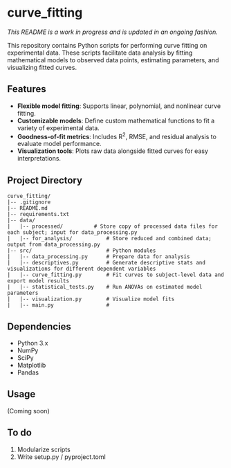 # curve_fitting

_This README is a work in progress and is updated in an ongoing fashion._

This repository contains Python scripts for performing curve fitting on experimental data. These scripts facilitate data analysis by fitting mathematical models to observed data points, estimating parameters, and visualizing fitted curves.

## Features

- **Flexible model fitting**: Supports linear, polynomial, and nonlinear curve fitting.
- **Customizable models**: Define custom mathematical functions to fit a variety of experimental data.
- **Goodness-of-fit metrics**: Includes R<sup>2</sup>, RMSE, and residual analysis to evaluate model performance.
- **Visualization tools**: Plots raw data alongside fitted curves for easy interpretations.

## Project Directory

```
curve_fitting/
|-- .gitignore
|-- README.md
|-- requirements.txt
|-- data/
|   |-- processed/          # Store copy of processed data files for each subject; input for data_processing.py
|   |-- for_analysis/           # Store reduced and combined data; output from data_processing.py
|-- src/                        # Python modules
|   |-- data_processing.py      # Prepare data for analysis
|   |-- descriptives.py         # Generate descriptive stats and visualizations for different dependent variables
|   |-- curve_fitting.py        # Fit curves to subject-level data and export model results
|   |-- statistical_tests.py    # Run ANOVAs on estimated model parameters
|   |-- visualization.py        # Visualize model fits
|   |-- main.py                 # 
```

## Dependencies

- Python 3.x
- NumPy
- SciPy
- Matplotlib
- Pandas

## Usage

(Coming soon)

## To do

1. Modularize scripts
2. Write setup.py / pyproject.toml
